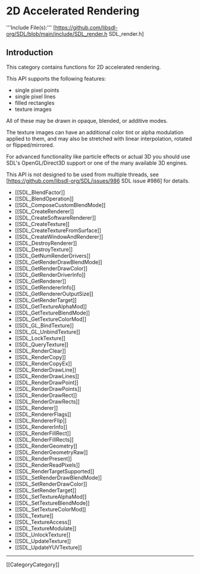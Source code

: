 # 2D Accelerated Rendering

'''Include File(s):''' [https://github.com/libsdl-org/SDL/blob/main/include/SDL_render.h SDL_render.h]


## Introduction
This category contains functions for 2D accelerated rendering.

This API supports the following features:

* single pixel points
* single pixel lines
* filled rectangles
* texture images

All of these may be drawn in opaque, blended, or additive modes.

The texture images can have an additional color tint or alpha modulation applied to them, and may also be stretched with linear interpolation, rotated or flipped/mirrored.

For advanced functionality like particle effects or actual 3D you should use SDL's OpenGL/Direct3D support or one of the many available 3D engines.

This API is not designed to be used from multiple threads, see [https://github.com/libsdl-org/SDL/issues/986 SDL issue #986] for details.

<!-- BEGIN CATEGORY LIST -->
* [[SDL_BlendFactor]]
* [[SDL_BlendOperation]]
* [[SDL_ComposeCustomBlendMode]]
* [[SDL_CreateRenderer]]
* [[SDL_CreateSoftwareRenderer]]
* [[SDL_CreateTexture]]
* [[SDL_CreateTextureFromSurface]]
* [[SDL_CreateWindowAndRenderer]]
* [[SDL_DestroyRenderer]]
* [[SDL_DestroyTexture]]
* [[SDL_GetNumRenderDrivers]]
* [[SDL_GetRenderDrawBlendMode]]
* [[SDL_GetRenderDrawColor]]
* [[SDL_GetRenderDriverInfo]]
* [[SDL_GetRenderer]]
* [[SDL_GetRendererInfo]]
* [[SDL_GetRendererOutputSize]]
* [[SDL_GetRenderTarget]]
* [[SDL_GetTextureAlphaMod]]
* [[SDL_GetTextureBlendMode]]
* [[SDL_GetTextureColorMod]]
* [[SDL_GL_BindTexture]]
* [[SDL_GL_UnbindTexture]]
* [[SDL_LockTexture]]
* [[SDL_QueryTexture]]
* [[SDL_RenderClear]]
* [[SDL_RenderCopy]]
* [[SDL_RenderCopyEx]]
* [[SDL_RenderDrawLine]]
* [[SDL_RenderDrawLines]]
* [[SDL_RenderDrawPoint]]
* [[SDL_RenderDrawPoints]]
* [[SDL_RenderDrawRect]]
* [[SDL_RenderDrawRects]]
* [[SDL_Renderer]]
* [[SDL_RendererFlags]]
* [[SDL_RendererFlip]]
* [[SDL_RendererInfo]]
* [[SDL_RenderFillRect]]
* [[SDL_RenderFillRects]]
* [[SDL_RenderGeometry]]
* [[SDL_RenderGeometryRaw]]
* [[SDL_RenderPresent]]
* [[SDL_RenderReadPixels]]
* [[SDL_RenderTargetSupported]]
* [[SDL_SetRenderDrawBlendMode]]
* [[SDL_SetRenderDrawColor]]
* [[SDL_SetRenderTarget]]
* [[SDL_SetTextureAlphaMod]]
* [[SDL_SetTextureBlendMode]]
* [[SDL_SetTextureColorMod]]
* [[SDL_Texture]]
* [[SDL_TextureAccess]]
* [[SDL_TextureModulate]]
* [[SDL_UnlockTexture]]
* [[SDL_UpdateTexture]]
* [[SDL_UpdateYUVTexture]]
<!-- END CATEGORY LIST -->

----
[[CategoryCategory]]
